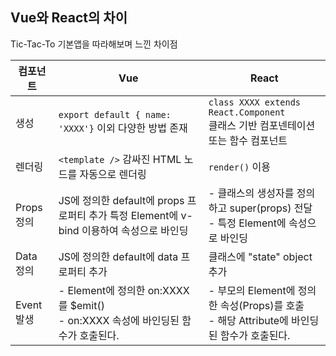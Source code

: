 ## Vue와 React의 차이

Tic-Tac-To 기본앱을 따라해보며 느낀 차이점

| 컴포넌트     | Vue                                                               | React                                                                 |
|----------|-------------------------------------------------------------------|-----------------------------------------------------------------------|
| 생성       | ```export default { name: 'XXXX'}```  이외 다양한 방법 존재                | ```class XXXX extends React.Component```<br/>클래스 기반 컴포넨테이션 또는 함수 컴포넌트 |
| 렌더링      | ```<template />``` 감싸진 HTML 노드를 자동으로 렌더링                          | ```render()``` 이용                                                     |
| Props 정의 | JS에 정의한 default에 props 프로퍼티 추가  특정 Element에 v-bind 이용하여 속성으로 바인딩  | - 클래스의 생성자를 정의하고 super(props) 전달 <br> - 특정 Element에 속성으로 바인딩          |
| Data 정의  | JS에 정의한 default에 data 프로퍼티 추가                                     | 클래스에 "state" object 추가                                                |
 | Event 발생 | - Element에 정의한 on:XXXX를 $emit() <br> - on:XXXX 속성에 바인딩된 함수가 호출된다. | - 부모의 Element에 정의한 속성(Props)를 호출 <br> - 해당 Attribute에 바인딩된 함수가 호출된다.  | 

